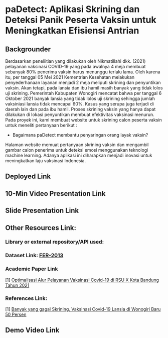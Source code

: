 # paDetect: Aplikasi Skrining dan Deteksi Panik Peserta Vaksin untuk Meningkatkan Efisiensi Antrian
## Backgrounder
Berdasarkan peneliitian yang dilakukan oleh Nikmatillahi dkk. (2021) pelayanan vaksinasi COVID-19 yang pada awalnya 4 meja membuat sebanyak 80% penerima vaksin harus menunggu terlalu lama. Oleh karena itu, per tanggal 05 Mei 2021 Kementrian Kesehatan melakukan penyederhanaan layanan menjadi 2 meja meliputi skrining dan penyuntikan vaksin. Akan tetapi, pada lansia dan ibu hamil masih banyak yang tidak lolos uji skrining. Pemerintah Kabupaten Wonogiri mencatat bahwa per tanggal 6 Oktober 2021 banyak lansia yang tidak lolos uji skrining sehingga jumlah vaksiniasi lansia tidak mencapai 60%. Kasus yang serupa juga terjadi di daerah lain dan pada ibu hamil. Proses skrining vaksin yang hanya dapat dilakukan di lokasi penyuntikan membuat efektivitas vaksinasi menurun. Pada proyek ini, kami membuat website untuk skrining calon peserta vaksin untuk meneliti pertanyaan berikut :

- Bagaimana paDetect membantu penyaringan orang layak vaksin? 


Halaman website memuat pertanyaan skrining vaksin dan mengambil gambar calon penerima untuk deteksi emosi menggunakan teknologi machine learning. Adanya aplikasi ini diharapkan menjadi inovasi untuk meningkatkan laju vaksinasi Indonesia.

## Deployed Link

## 10-Min Video Presentation Link

## Slide Presentation Link

## Other Resources Link:


### Library or external repository/API used:

### Dataset Link: [FER-2013](https://www.kaggle.com/msambare/fer2013)

### Academic Paper Link
[1] [Optimalisasi Alur Pelayanan Vaksinasi Covid-19 di RSU X Kota Bandung Tahun 2021](https://jurnal.healthsains.co.id/index.php/jhs/article/view/214)

### References Link:
[1] [Banyak yang gagal Skrining, Vaksinasi Covid-19 Lansia di Wonogiri Baru 50 Persen](https://regional.kompas.com/read/2021/10/07/093102078/banyak-yang-gagal-skrining-vaksinasi-covid-19-lansia-di-wonogiri-baru-50?page=all)

## Demo Video Link
